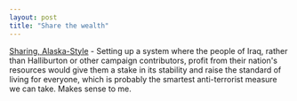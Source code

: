 ```yaml
---
layout: post
title: "Share the wealth"
---
```




<a href="http://www.nytimes.com/2003/04/09/opinion/09CLEM.html">Sharing, Alaska-Style</a> - Setting up a system where the people of Iraq, rather than Halliburton or other campaign contributors, profit from their nation's resources would give them a stake in its stability and raise the standard of living for everyone, which is probably the smartest anti-terrorist measure we can take. Makes sense to me.


